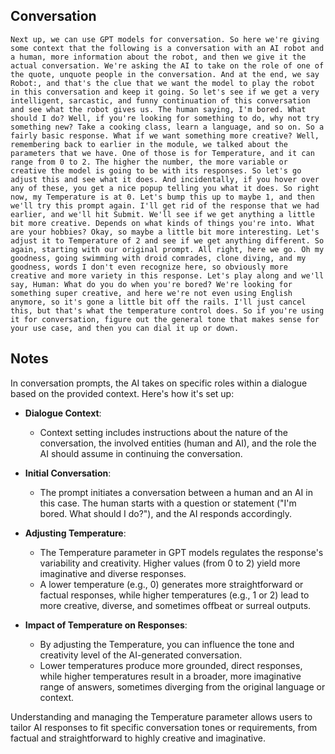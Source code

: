 ## Conversation
```
Next up, we can use GPT models for conversation. So here we're giving some context that the following is a conversation with an AI robot and a human, more information about the robot, and then we give it the actual conversation. We're asking the AI to take on the role of one of the quote, unquote people in the conversation. And at the end, we say Robot:, and that's the clue that we want the model to play the robot in this conversation and keep it going. So let's see if we get a very intelligent, sarcastic, and funny continuation of this conversation and see what the robot gives us. The human saying, I'm bored. What should I do? Well, if you're looking for something to do, why not try something new? Take a cooking class, learn a language, and so on. So a fairly basic response. What if we want something more creative? Well, remembering back to earlier in the module, we talked about the parameters that we have. One of those is for Temperature, and it can range from 0 to 2. The higher the number, the more variable or creative the model is going to be with its responses. So let's go adjust this and see what it does. And incidentally, if you hover over any of these, you get a nice popup telling you what it does. So right now, my Temperature is at 0. Let's bump this up to maybe 1, and then we'll try this prompt again. I'll get rid of the response that we had earlier, and we'll hit Submit. We'll see if we get anything a little bit more creative. Depends on what kinds of things you're into. What are your hobbies? Okay, so maybe a little bit more interesting. Let's adjust it to Temperature of 2 and see if we get anything different. So again, starting with our original prompt. All right, here we go. Oh my goodness, going swimming with droid comrades, clone diving, and my goodness, words I don't even recognize here, so obviously more creative and more variety in this response. Let's play along and we'll say, Human: What do you do when you're bored? We're looking for something super creative, and here we're not even using English anymore, so it's gone a little bit off the rails. I'll just cancel this, but that's what the temperature control does. So if you're using it for conversation, figure out the general tone that makes sense for your use case, and then you can dial it up or down.
```

## Notes
In conversation prompts, the AI takes on specific roles within a dialogue based on the provided context. Here's how it's set up:

- **Dialogue Context**:
  - Context setting includes instructions about the nature of the conversation, the involved entities (human and AI), and the role the AI should assume in continuing the conversation.

- **Initial Conversation**:
  - The prompt initiates a conversation between a human and an AI in this case. The human starts with a question or statement ("I'm bored. What should I do?"), and the AI responds accordingly.

- **Adjusting Temperature**:
  - The Temperature parameter in GPT models regulates the response's variability and creativity. Higher values (from 0 to 2) yield more imaginative and diverse responses.
  - A lower temperature (e.g., 0) generates more straightforward or factual responses, while higher temperatures (e.g., 1 or 2) lead to more creative, diverse, and sometimes offbeat or surreal outputs.

- **Impact of Temperature on Responses**:
  - By adjusting the Temperature, you can influence the tone and creativity level of the AI-generated conversation.
  - Lower temperatures produce more grounded, direct responses, while higher temperatures result in a broader, more imaginative range of answers, sometimes diverging from the original language or context.

Understanding and managing the Temperature parameter allows users to tailor AI responses to fit specific conversation tones or requirements, from factual and straightforward to highly creative and imaginative.